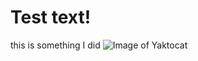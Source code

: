 #  Test text!

this is something I did
![Image of Yaktocat](https://octodex.github.com/images/yaktocat.png)
